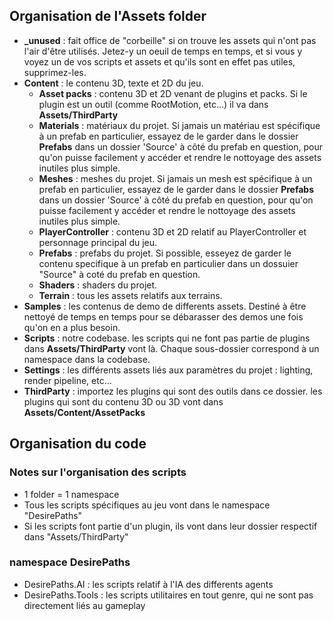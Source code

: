 ## Organisation de l'Assets folder

- **_unused** : fait office de "corbeille" si on trouve les assets qui n'ont pas l'air d'être utilisés. Jetez-y un oeuil de temps en temps, et si vous y voyez un de vos scripts et assets et qu'ils sont en effet pas utiles, supprimez-les.
- **Content** : le contenu 3D, texte et 2D du jeu.
    - **Asset packs** : contenu 3D et 2D venant de plugins et packs. Si le plugin est un outil (comme RootMotion, etc...) il va dans **Assets/ThirdParty**
    - **Materials** : matériaux du projet. Si jamais un matériau est spécifique à un prefab en particulier, essayez de le garder dans le dossier **Prefabs** dans un dossier 'Source' à côté du prefab en question, pour qu'on puisse facilement y accéder et rendre le nottoyage des assets inutiles plus simple.
    - **Meshes** : meshes du projet. Si jamais un mesh est spécifique à un prefab en particulier, essayez de le garder dans le dossier **Prefabs** dans un dossier 'Source' à côté du prefab en question, pour qu'on puisse facilement y accéder et rendre le nottoyage des assets inutiles plus simple.
    - **PlayerController** : contenu 3D et 2D relatif au PlayerController et personnage principal du jeu.
    - **Prefabs** : prefabs du projet. Si possible, esseyez de garder le contenu specifique à un prefab en particulier dans un dossuier "Source" à coté du prefab en question.
    - **Shaders** : shaders du projet.
    - **Terrain** : tous les assets relatifs aux terrains.
- **Samples** : les contenus de demo de differents assets. Destiné à être nettoyé de temps en temps pour se débarasser des demos une fois qu'on en a plus besoin.
- **Scripts** : notre codebase. les scripts qui ne font pas partie de plugins dans **Assets/ThirdParty** vont là. Chaque sous-dossier correspond à un namespace dans la codebase.
- **Settings** : les différents assets liés aux paramètres du projet : lighting, render pipeline, etc...
- **ThirdParty** : importez les plugins qui sont des outils dans ce dossier. les plugins qui sont du contenu 3D ou 3D vont dans **Assets/Content/AssetPacks**

## Organisation du code 

### Notes sur l'organisation des scripts
- 1 folder = 1 namespace
- Tous les scripts spécifiques au jeu vont dans le namespace "DesirePaths"
- Si les scripts font partie d'un plugin, ils vont dans leur dossier respectif dans "Assets/ThirdParty"

### namespace DesirePaths
- DesirePaths.AI : les scripts relatif à l'IA des differents agents
- DesirePaths.Tools : les scripts utilitaires en tout genre, qui ne sont pas directement liés au gameplay
